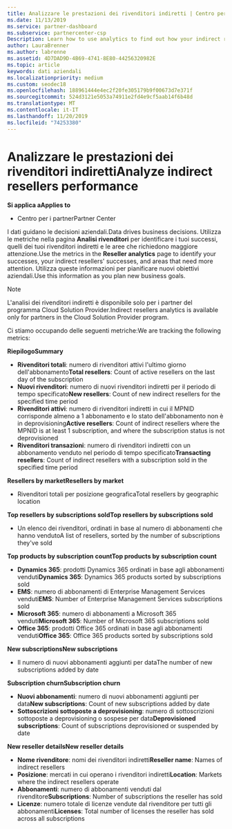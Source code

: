 ```yaml
---
title: Analizzare le prestazioni dei rivenditori indiretti | Centro per i partner
ms.date: 11/13/2019
ms.service: partner-dashboard
ms.subservice: partnercenter-csp
Description: Learn how to use analytics to find out how your indirect resellers are doing, both their successes and areas that may need more attention.
author: LauraBrenner
ms.author: labrenne
ms.assetid: 4D7DAD9D-4B69-4741-8E80-44256320982E
ms.topic: article
keywords: dati aziendali
ms.localizationpriority: medium
ms.custom: seodec18
ms.openlocfilehash: 188961444e4ec2f20fe305179b9f00673d7e371f
ms.sourcegitcommit: 524d3121e5053a74911e2fd4e9cf5aab14f6b48d
ms.translationtype: MT
ms.contentlocale: it-IT
ms.lasthandoff: 11/20/2019
ms.locfileid: "74253380"
---
```

# <a name="analyze-indirect-resellers-performance"></a><span data-ttu-id="b40d9-104">Analizzare le prestazioni dei rivenditori indiretti</span><span class="sxs-lookup"><span data-stu-id="b40d9-104">Analyze indirect resellers performance</span></span> 

<span data-ttu-id="b40d9-105">**Si applica a**</span><span class="sxs-lookup"><span data-stu-id="b40d9-105">**Applies to**</span></span>

- <span data-ttu-id="b40d9-106">Centro per i partner</span><span class="sxs-lookup"><span data-stu-id="b40d9-106">Partner Center</span></span>

<span data-ttu-id="b40d9-107">I dati guidano le decisioni aziendali.</span><span class="sxs-lookup"><span data-stu-id="b40d9-107">Data drives business decisions.</span></span> <span data-ttu-id="b40d9-108">Utilizza le metriche nella pagina **Analisi rivenditori** per identificare i tuoi successi, quelli dei tuoi rivenditori indiretti e le aree che richiedono maggiore attenzione.</span><span class="sxs-lookup"><span data-stu-id="b40d9-108">Use the metrics in the **Reseller analytics** page to identify your successes, your indirect resellers' successes, and areas that need more attention.</span></span> <span data-ttu-id="b40d9-109">Utilizza queste informazioni per pianificare nuovi obiettivi aziendali.</span><span class="sxs-lookup"><span data-stu-id="b40d9-109">Use this information as you plan new business goals.</span></span>

> [!NOTE]
> <span data-ttu-id="b40d9-110">L'analisi dei rivenditori indiretti è disponibile solo per i partner del programma Cloud Solution Provider.</span><span class="sxs-lookup"><span data-stu-id="b40d9-110">Indirect resellers analytics is available only for partners in the Cloud Solution Provider program.</span></span>

<span data-ttu-id="b40d9-111">Ci stiamo occupando delle seguenti metriche:</span><span class="sxs-lookup"><span data-stu-id="b40d9-111">We are tracking the following metrics:</span></span>

<span data-ttu-id="b40d9-112">**Riepilogo**</span><span class="sxs-lookup"><span data-stu-id="b40d9-112">**Summary**</span></span>  
 - <span data-ttu-id="b40d9-113">**Rivenditori totali**: numero di rivenditori attivi l'ultimo giorno dell'abbonamento</span><span class="sxs-lookup"><span data-stu-id="b40d9-113">**Total resellers**: Count of active resellers on the last day of the subscription</span></span>  
 - <span data-ttu-id="b40d9-114">**Nuovi rivenditori**: numero di nuovi rivenditori indiretti per il periodo di tempo specificato</span><span class="sxs-lookup"><span data-stu-id="b40d9-114">**New resellers**: Count of new indirect resellers for the specified time period</span></span>  
 - <span data-ttu-id="b40d9-115">**Rivenditori attivi**: numero di rivenditori indiretti in cui il MPNID corrisponde almeno a 1 abbonamento e lo stato dell'abbonamento non è in deprovisioning</span><span class="sxs-lookup"><span data-stu-id="b40d9-115">**Active resellers**: Count of indirect resellers where the MPNID is at least 1 subscription, and where the subscription status is not deprovisioned</span></span>  
 - <span data-ttu-id="b40d9-116">**Rivenditori transazioni**: numero di rivenditori indiretti con un abbonamento venduto nel periodo di tempo specificato</span><span class="sxs-lookup"><span data-stu-id="b40d9-116">**Transacting resellers**: Count of indirect resellers with a subscription sold in the specified time period</span></span>  

<span data-ttu-id="b40d9-117">**Resellers by market**</span><span class="sxs-lookup"><span data-stu-id="b40d9-117">**Resellers by market**</span></span>  
 - <span data-ttu-id="b40d9-118">Rivenditori totali per posizione geografica</span><span class="sxs-lookup"><span data-stu-id="b40d9-118">Total resellers by geographic location</span></span>  

<span data-ttu-id="b40d9-119">**Top resellers by subscriptions sold**</span><span class="sxs-lookup"><span data-stu-id="b40d9-119">**Top resellers by subscriptions sold**</span></span>
 - <span data-ttu-id="b40d9-120">Un elenco dei rivenditori, ordinati in base al numero di abbonamenti che hanno venduto</span><span class="sxs-lookup"><span data-stu-id="b40d9-120">A list of resellers, sorted by the number of subscriptions they've sold</span></span>  

<span data-ttu-id="b40d9-121">**Top products by subscription count**</span><span class="sxs-lookup"><span data-stu-id="b40d9-121">**Top products by subscription count**</span></span>  
 - <span data-ttu-id="b40d9-122">**Dynamics 365**: prodotti Dynamics 365 ordinati in base agli abbonamenti venduti</span><span class="sxs-lookup"><span data-stu-id="b40d9-122">**Dynamics 365**: Dynamics 365 products sorted by subscriptions sold</span></span>  
 - <span data-ttu-id="b40d9-123">**EMS**: numero di abbonamenti di Enterprise Management Services venduti</span><span class="sxs-lookup"><span data-stu-id="b40d9-123">**EMS**: Number of Enterprise Management Services subscriptions sold</span></span>  
 - <span data-ttu-id="b40d9-124">**Microsoft 365**: numero di abbonamenti a Microsoft 365 venduti</span><span class="sxs-lookup"><span data-stu-id="b40d9-124">**Microsoft 365**: Number of Microsoft 365 subscriptions sold</span></span>  
 - <span data-ttu-id="b40d9-125">**Office 365**: prodotti Office 365 ordinati in base agli abbonamenti venduti</span><span class="sxs-lookup"><span data-stu-id="b40d9-125">**Office 365**: Office 365 products sorted by subscriptions sold</span></span>  

<span data-ttu-id="b40d9-126">**New subscriptions**</span><span class="sxs-lookup"><span data-stu-id="b40d9-126">**New subscriptions**</span></span>  
 - <span data-ttu-id="b40d9-127">Il numero di nuovi abbonamenti aggiunti per data</span><span class="sxs-lookup"><span data-stu-id="b40d9-127">The number of new subscriptions added by date</span></span>  

<span data-ttu-id="b40d9-128">**Subscription churn**</span><span class="sxs-lookup"><span data-stu-id="b40d9-128">**Subscription churn**</span></span>  
 - <span data-ttu-id="b40d9-129">**Nuovi abbonamenti**: numero di nuovi abbonamenti aggiunti per data</span><span class="sxs-lookup"><span data-stu-id="b40d9-129">**New subscriptions**: Count of new subscriptions added by date</span></span>  
 - <span data-ttu-id="b40d9-130">**Sottoscrizioni sottoposte a deprovisioning**: numero di sottoscrizioni sottoposte a deprovisioning o sospese per data</span><span class="sxs-lookup"><span data-stu-id="b40d9-130">**Deprovisioned subscriptions**: Count of subscriptions deprovisioned or suspended by date</span></span>  

<span data-ttu-id="b40d9-131">**New reseller details**</span><span class="sxs-lookup"><span data-stu-id="b40d9-131">**New reseller details**</span></span>  
 - <span data-ttu-id="b40d9-132">**Nome rivenditore**: nomi dei rivenditori indiretti</span><span class="sxs-lookup"><span data-stu-id="b40d9-132">**Reseller name**: Names of indirect resellers</span></span>  
 - <span data-ttu-id="b40d9-133">**Posizione**: mercati in cui operano i rivenditori indiretti</span><span class="sxs-lookup"><span data-stu-id="b40d9-133">**Location**: Markets where the indirect resellers operate</span></span>  
 - <span data-ttu-id="b40d9-134">**Abbonamenti**: numero di abbonamenti venduti dal rivenditore</span><span class="sxs-lookup"><span data-stu-id="b40d9-134">**Subscriptions**: Number of subscriptions the reseller has sold</span></span>  
 - <span data-ttu-id="b40d9-135">**Licenze**: numero totale di licenze vendute dal rivenditore per tutti gli abbonamenti</span><span class="sxs-lookup"><span data-stu-id="b40d9-135">**Licenses**: Total number of licenses the reseller has sold across all subscriptions</span></span>  
  
  